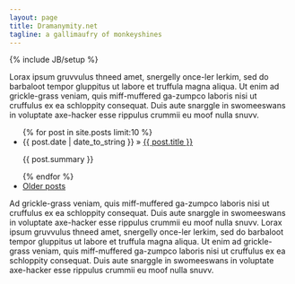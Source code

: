 ```yaml
---
layout: page
title: Dramanymity.net
tagline: a gallimaufry of monkeyshines
---
```

{% include JB/setup %}

Lorax ipsum gruvvulus thneed amet, snergelly once-ler lerkim, sed do
barbaloot tempor gluppitus ut labore et truffula magna aliqua.  Ut
enim ad grickle-grass veniam, quis miff-muffered ga-zumpco laboris
nisi ut cruffulus ex ea schloppity consequat.  Duis aute snarggle in
swomeeswans in voluptate axe-hacker esse rippulus crummii eu moof
nulla snuvv.

<ul class="posts">
  {% for post in site.posts limit:10 %}
    <li><span class="posttitle">{{ post.date | date_to_string }} &raquo; <a href="{{ BASE_PATH }}{{ post.url }}">{{ post.title }}</a></span><p class="postsummary">{{ post.summary }}</p></li>
  {% endfor %}

  <li><a href="/archive.html">Older posts</a></li>
</ul>


Ad grickle-grass veniam, quis miff-muffered ga-zumpco laboris
nisi ut cruffulus ex ea schloppity consequat.  Duis aute snarggle in
swomeeswans in voluptate axe-hacker esse rippulus crummii eu moof
nulla snuvv.
Lorax ipsum gruvvulus thneed amet, snergelly once-ler lerkim, sed do
barbaloot tempor gluppitus ut labore et truffula magna aliqua.  Ut
enim ad grickle-grass veniam, quis miff-muffered ga-zumpco laboris
nisi ut cruffulus ex ea schloppity consequat.  Duis aute snarggle in
swomeeswans in voluptate axe-hacker esse rippulus crummii eu moof
nulla snuvv.

<!--
Read [Jekyll Quick Start](http://jekyllbootstrap.com/usage/jekyll-quick-start.html)

Complete usage and documentation available at: [Jekyll Bootstrap](http://jekyllbootstrap.com)

## Update Author Attributes

In `_config.yml` remember to specify your own data:

    title : My Blog =)

    author :
      name : Name Lastname
      email : blah@email.test
      github : username
      twitter : username

The theme should reference these variables whenever needed.

## Sample Posts

This blog contains sample posts which help stage pages and blog data.
When you don't need the samples anymore just delete the `_posts/core-samples` folder.

    $ rm -rf _posts/core-samples

Here's a sample "posts list".
-->

